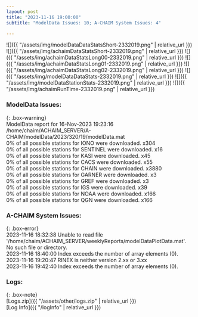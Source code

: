 ```yaml
---
layout: post
title: "2023-11-16 19:00:00"
subtitle: "ModelData Issues: 10; A-CHAIM System Issues: 4"

---
```


![]({{ "/assets/img/modelDataDataStatsShort-2332019.png" | relative_url }})
![]({{ "/assets/img/achaimDataStatsShort-2332019.png" | relative_url }})
![]({{ "/assets/img/achaimDataStatsLong00-2332019.png" | relative_url }})
![]({{ "/assets/img/achaimDataStatsLong01-2332019.png" | relative_url }})
![]({{ "/assets/img/achaimDataStatsLong02-2332019.png" | relative_url }})
![]({{ "/assets/img/modelDataDataStats-2332019.png" | relative_url }})
![]({{ "/assets/img/modelDataStationStats-2332019.png" | relative_url }})
![]({{ "/assets/img/achaimRunTime-2332019.png" | relative_url }})


### ModelData Issues:  
  
{: .box-warning}  
 ModelData report for 16-Nov-2023 19:23:16   
 /home/chaim/ACHAIM_SERVER/A-CHAIM/modelData/2023/320/19/modelData.mat   
 0% of all possible stations for IONO were downloaded. x304   
 0% of all possible stations for SENTINEL were downloaded. x16   
 0% of all possible stations for KASI were downloaded. x45   
 0% of all possible stations for CACS were downloaded. x55   
 0% of all possible stations for CHAIN were downloaded. x3880   
 0% of all possible stations for GARNER were downloaded. x3   
 0% of all possible stations for GREF were downloaded. x3   
 0% of all possible stations for IGS were downloaded. x39   
 0% of all possible stations for NOAA were downloaded. x166   
 0% of all possible stations for QGN were downloaded. x166   
  
### A-CHAIM System Issues:  
  
{: .box-error}  
2023-11-16 18:32:38 Unable to read file '/home/chaim/ACHAIM_SERVER/weeklyReports/modelDataPlotData.mat'. No such file or directory.  
2023-11-16 18:40:00 Index exceeds the number of array elements (0).  
2023-11-16 19:20:47 RINEX is neither version 2.xx or 3.xx  
2023-11-16 19:42:40 Index exceeds the number of array elements (0).  

### Logs:  
  
{: .box-note}  
[Logs.zip]({{ "/assets/other/logs.zip" | relative_url }})  
[Log Info]({{ "/logInfo" | relative_url }})  
